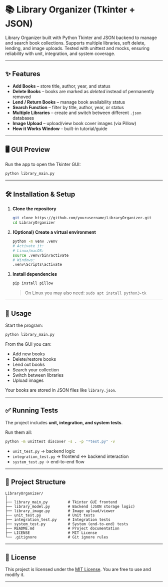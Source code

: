 # 📚 Library Organizer (Tkinter + JSON)

Library Organizer built with Python Tkinter and JSON backend to manage and search book collections. Supports multiple libraries, soft delete, lending, and image uploads. Tested with unittest and mocks, ensuring reliability with unit, integration, and system coverage.

---

## ✨ Features
- **Add Books** – store title, author, year, and status  
- **Delete Books** – books are marked as *deleted* instead of permanently removed  
- **Lend / Return Books** – manage book availability status  
- **Search Function** – filter by title, author, year, or status  
- **Multiple Libraries** – create and switch between different `.json` databases  
- **Image Upload** – upload/view book cover images (via Pillow)  
- **How it Works Window** – built-in tutorial/guide  

---

## 🖥️ GUI Preview
Run the app to open the Tkinter GUI:



```bash
python library_main.py
````

---

## 🛠️ Installation & Setup

1. **Clone the repository**

   ```bash
   git clone https://github.com/yourusername/LibraryOrganizer.git
   cd LibraryOrganizer
   ```

2. **(Optional) Create a virtual environment**

   ```bash
   python -m venv .venv
   # Activate it:
   # Linux/macOS:
   source .venv/bin/activate
   # Windows:
   .venv\Scripts\activate
   ```

3. **Install dependencies**

   ```bash
   pip install pillow
   ```

   > On Linux you may also need:
   > `sudo apt install python3-tk`

---

## 🚀 Usage

Start the program:

```bash
python library_main.py
```

From the GUI you can:

* Add new books
* Delete/restore books
* Lend out books
* Search your collection
* Switch between libraries
* Upload images

Your books are stored in JSON files like `library.json`.

---

## ✅ Running Tests

The project includes **unit, integration, and system tests**.

Run them all:

```bash
python -m unittest discover -s . -p "*test.py" -v
```

* `unit_test.py` → backend logic
* `integration_test.py` → frontend ↔ backend interaction
* `system_test.py` → end-to-end flow

---

## 📂 Project Structure

```
LibraryOrganizer/
│
├── library_main.py         # Tkinter GUI frontend
├── library_model.py        # Backend (JSON storage logic)
├── library_image.py        # Image upload/viewer
├── unit_test.py            # Unit tests
├── integration_test.py     # Integration tests
├── system_test.py          # System (end-to-end) tests
├── README.md               # Project documentation
├── LICENSE                 # MIT License
└── .gitignore              # Git ignore rules
```

---

## 📜 License

This project is licensed under the [MIT License](LICENSE).
You are free to use and modify it.

---
